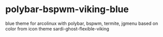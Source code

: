 # polybar-bspwm-viking-blue
blue theme for arcolinux with polybar, bspwm, termite, jgmenu based on color from icon theme sardi-ghost-flexible-viking
